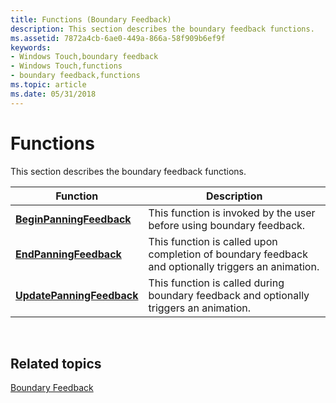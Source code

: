 ```yaml
---
title: Functions (Boundary Feedback)
description: This section describes the boundary feedback functions.
ms.assetid: 7872a4cb-6ae0-449a-866a-58f909b6ef9f
keywords:
- Windows Touch,boundary feedback
- Windows Touch,functions
- boundary feedback,functions
ms.topic: article
ms.date: 05/31/2018
---
```


# Functions

This section describes the boundary feedback functions.



| Function                                               | Description                                                                                        |
|--------------------------------------------------------|----------------------------------------------------------------------------------------------------|
| [**BeginPanningFeedback**](/windows/win32/api/uxtheme/nf-uxtheme-beginpanningfeedback)     | This function is invoked by the user before using boundary feedback.                               |
| [**EndPanningFeedback**](/windows/win32/api/uxtheme/nf-uxtheme-endpanningfeedback)     | This function is called upon completion of boundary feedback and optionally triggers an animation. |
| [**UpdatePanningFeedback**](/windows/win32/api/uxtheme/nf-uxtheme-updatepanningfeedback) | This function is called during boundary feedback and optionally triggers an animation.             |



 

## Related topics

<dl> <dt>

[Boundary Feedback](boundary-feedback.md)
</dt> </dl>

 

 